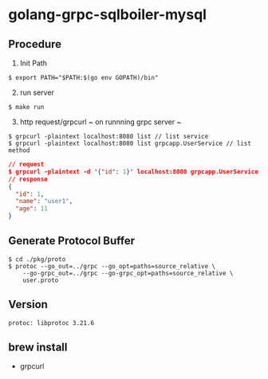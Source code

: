 # golang-grpc-sqlboiler-mysql

## Procedure
1. Init Path
```
$ export PATH="$PATH:$(go env GOPATH)/bin"
```

2. run server
```
$ make run
```

3. http request/grpcurl ~ on runnning grpc server ~
```
$ grpcurl -plaintext localhost:8080 list // list service
$ grpcurl -plaintext localhost:8080 list grpcapp.UserService // list method
```
```json
// request
$ grpcurl -plaintext -d '{"id": 1}' localhost:8080 grpcapp.UserService.User
// response
{
  "id": 1,
  "name": "user1",
  "age": 11
}
```

## Generate Protocol Buffer
```
$ cd ./pkg/proto
$ protoc --go_out=../grpc --go_opt=paths=source_relative \
	--go-grpc_out=../grpc --go-grpc_opt=paths=source_relative \
	user.proto
```

## Version
```
protoc: libprotoc 3.21.6
```

## brew install
 - grpcurl


